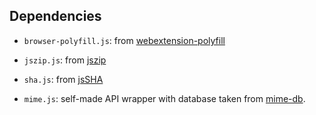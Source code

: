 ## Dependencies

* `browser-polyfill.js`: from [webextension-polyfill](https://unpkg.com/browse/webextension-polyfill@0.8.0/dist/)

* `jszip.js`: from [jszip](https://github.com/Stuk/jszip/blob/v3.10.1/dist/jszip.js)

* `sha.js`: from [jsSHA](https://github.com/Caligatio/jsSHA/blob/v3.3.0/dist/sha.js)

* `mime.js`: self-made API wrapper with database taken from [mime-db](https://github.com/jshttp/mime-db/blob/v1.52.0/db.json).
